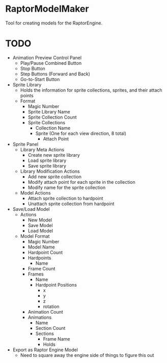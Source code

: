 # RaptorModelMaker
Tool for creating models for the RaptorEngine.

# TODO
- Animation Preview Control Panel
	- Play/Pause Combined Button
	- Stop Button
	- Step Buttons (Forward and Back)
	- Go-to-Start Button
- Sprite Library
	- Holds the information for sprite collections, sprites, and their attach points
	- Format
		- Magic Number
		- Sprite Library Name
		- Sprite Collection Count
		- Sprite Collections
			- Collection Name
			- Sprite (One for each view direction, 8 total)
				- Attach Point
- Sprite Panel
	- Library Meta Actions
		- Create new sprite library
		- Load sprite library
		- Save sprite library
	- Library Modification Actions
		- Add new sprite collection
		- Modify attach point for each sprite in the collection
		- Modify name for the sprite collection
	- Model Actions
		- Attach sprite collection to hardpoint
		- Unattach sprite collection from hardpoint
- Save/Load Model
	- Actions
		- New Model
		- Save Model
		- Load Model
	- Model Format
		- Magic Number
		- Model Name
		- Hardpoint Count
		- Hardpoints
			- Name
		- Frame Count
		- Frames
			- Name
			- Hardpoint Positions
				- x
				- y
				- z
				- rotation
		- Animation Count
		- Animations
			- Name
			- Section Count
			- Sections
				- Frame Name
				- Holds
- Export as Raptor Engine Model
	- Need to square away the engine side of things to figure this out